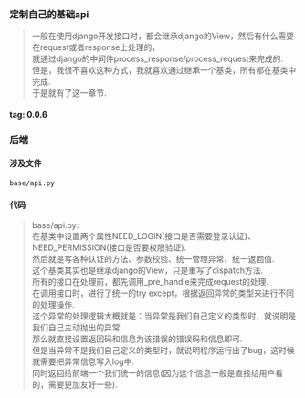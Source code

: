 ### 定制自己的基础api
> 一般在使用django开发接口时，都会继承django的View，然后有什么需要在request或者response上处理的，  
> 就通过django的中间件process_response/process_request来完成的.  
> 但是，我很不喜欢这种方式，我就喜欢通过继承一个基类，所有都在基类中完成.  
> 于是就有了这一章节.  

#### tag: 0.0.6

### 后端

#### 涉及文件
```
base/api.py
```

#### 代码
> base/api.py:  
> 在基类中设置两个属性NEED_LOGIN(接口是否需要登录认证)、NEED_PERMISSION(接口是否要权限验证).  
> 然后就是写各种认证的方法、参数校验、统一管理异常、统一返回值.  
> 这个基类其实也是继承django的View，只是重写了dispatch方法.  
> 所有的接口在处理前，都先调用_pre_handle来完成request的处理.  
> 在调用接口时，进行了统一的try except，根据返回异常的类型来进行不同的处理操作.  
> 这个异常的处理逻辑大概就是：当异常是我们自己定义的类型时，就说明是我们自己主动抛出的异常.  
> 那么就直接设置返回码和信息为该错误的错误码和信息即可.  
> 但是当异常不是我们自己定义的类型时，就说明程序运行出了bug，这时候就需要把异常信息写入log中.  
> 同时返回给前端一个我们统一的信息(因为这个信息一般是直接给用户看的，需要更加友好一些).  
